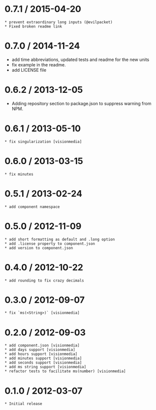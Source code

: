 
0.7.1 / 2015-04-20
==================

    * prevent extraordinary long inputs (@evilpacket)
    * Fixed broken readme link

0.7.0 / 2014-11-24
==================

 * add time abbreviations, updated tests and readme for the new units
 * fix example in the readme.
 * add LICENSE file

0.6.2 / 2013-12-05
==================

 * Adding repository section to package.json to suppress warning from NPM.

0.6.1 / 2013-05-10
==================

    * fix singularization [visionmedia]

0.6.0 / 2013-03-15
==================

    * fix minutes

0.5.1 / 2013-02-24
==================

    * add component namespace

0.5.0 / 2012-11-09
==================

    * add short formatting as default and .long option
    * add .license property to component.json
    * add version to component.json

0.4.0 / 2012-10-22
==================

    * add rounding to fix crazy decimals

0.3.0 / 2012-09-07
==================

    * fix `ms(<String>)` [visionmedia]

0.2.0 / 2012-09-03
==================

    * add component.json [visionmedia]
    * add days support [visionmedia]
    * add hours support [visionmedia]
    * add minutes support [visionmedia]
    * add seconds support [visionmedia]
    * add ms string support [visionmedia]
    * refactor tests to facilitate ms(number) [visionmedia]

0.1.0 / 2012-03-07
==================

    * Initial release
